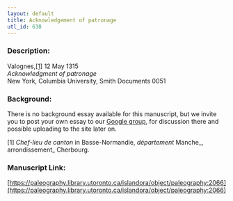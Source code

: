 ```yaml
---
layout: default
title: Acknowledgement of patronage
utl_id: 638
---
```


### Description:

Valognes,<a id="_ftnref1">[[1]](#_ftn1)</a> 12 May 1315<br>
_Acknowledgment of patronage_<br>
New York, Columbia University, Smith Documents 0051

### Background:

There is no background essay available for this manuscript, but we invite you to post your own essay to our [Google group](https://paleography.library.utoronto.ca/content/group-work), for discussion there and possible uploading to the site later on.

<a id="_ftn1">[1]</a> _Chef-lieu de canton_ in Basse-Normandie, _département_ Manche_, arrondissement_ Cherbourg. 

### Manuscript Link:

[https://paleography.library.utoronto.ca/islandora/object/paleography:2066](https://paleography.library.utoronto.ca/islandora/object/paleography:2066)
